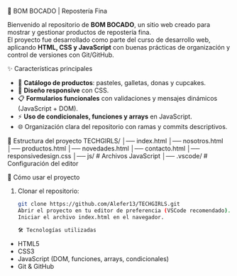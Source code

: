 🍰 BOM BOCADO | Repostería Fina

Bienvenido al repositorio de **BOM BOCADO**, un sitio web creado para mostrar y gestionar productos de repostería fina.  
El proyecto fue desarrollado como parte del curso de desarrollo web, aplicando **HTML, CSS y JavaScript** con buenas prácticas de organización y control de versiones con Git/GitHub.  

✨ Características principales
- 🎂 **Catálogo de productos**: pasteles, galletas, donas y cupcakes.  
- 📱 **Diseño responsive** con CSS.  
- 📋 **Formularios funcionales** con validaciones y mensajes dinámicos (JavaScript + DOM).  
- ⚡ **Uso de condicionales, funciones y arrays** en JavaScript.  
- 🌐 Organización clara del repositorio con ramas y commits descriptivos.  

📂 Estructura del proyecto
TECHGIRLS/
│── index.html
│── nosotros.html
│── productos.html
│── novedades.html
│── contacto.html
│── responsivedesign.css
│── js/ # Archivos JavaScript
│── .vscode/ # Configuración del editor

🚀 Cómo usar el proyecto
1. Clonar el repositorio:
   ```bash
   git clone https://github.com/Alefer13/TECHGIRLS.git
   Abrir el proyecto en tu editor de preferencia (VSCode recomendado).
   Iniciar el archivo index.html en el navegador.

   🛠️ Tecnologías utilizadas
- HTML5
- CSS3
- JavaScript (DOM, funciones, arrays, condicionales)
- Git & GitHub
